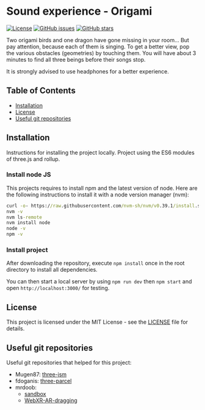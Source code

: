 # Sound experience - Origami
[![License](https://img.shields.io/badge/License-MIT-blue.svg)](LICENSE)
[![GitHub issues](https://img.shields.io/github/issues/username/repo.svg)](https://github.com/username/repo/issues)
[![GitHub stars](https://img.shields.io/github/stars/username/repo.svg)](https://github.com/username/repo/stargazers)

Two origami birds and one dragon have gone missing in your room... But pay attention, because each of them is singing. To get a better view, pop the various obstacles (geometries) by touching them. You will have about 3 minutes to find all three beings before their songs stop.

It is strongly advised to use headphones for a better experience.

## Table of Contents

- [Installation](#installation)
- [License](#license)
- [Useful git repositories](#usefulgitrepositories)

## Installation

Instructions for installing the project locally. Project using the ES6 modules of three.js and rollup.

### Install node JS
This projects requires to install npm and the latest version of node. Here are the following instructions to install it with a node version manager (nvm):

``` cmd
curl -o- https://raw.githubusercontent.com/nvm-sh/nvm/v0.39.1/install.sh | bash 
nvm -v
nvm ls-remote
nvm install node
node -v
npm -v
```

### Install project

After downloading the repository, execute `npm install` once in the root directory to install all dependencies.

You can then start a local server by using `npm run dev` then `npm start` and open `http://localhost:3000/` for testing.


## License

This project is licensed under the MIT License - see the [LICENSE](LICENSE) file for details.

## Useful git repositories 

Useful git repositories that helped for this project:

- Mugen87: [three-jsm](https://github.com/Mugen87/three-jsm)
- fdoganis: [three-parcel](https://github.com/fdoganis/three_parcel)
- mrdoob: 
    - [sandbox](https://github.com/mrdoob/three.js/blob/master/examples/webaudio_sandbox.html)
    - [WebXR-AR-dragging](https://github.com/mrdoob/three.js/blob/master/examples/webxr_ar_dragging.html)





